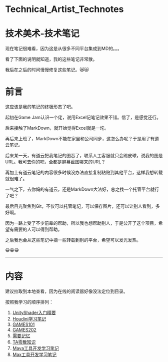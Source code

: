 # Technical_Artist_Technotes
# 技术美术-技术笔记



现在笔记很难看，因为这是从很多不同平台集成到MD的。。。

看了下面的说明就知道，我的这些笔记非常散。

我后在之后的时间慢慢修复这些笔记。😿😿



# 前言

这应该是我的笔记的终极形态了吧。

起初在Game Jam认识一个佬，说用Excel记笔记效果不错。信了，是感觉还行。

后来接触了MarkDown，就开始觉得Excel就是一坨。

再后来上班了，MarkDown不能在家里和公司同步，这怎么办呢？于是用了有道云笔记。

后来某一天，有道云把我笔记的图吞了，联系人工客服就只会踢皮球，说我的图是URL。我可去你的吧，全都是屏幕截图哪来的URL？

再加上有道云笔记的内容很多时候没办法直接复制粘贴到其他平台，这样我想转载就很难了。

一气之下，去你妈的有道云，还是MarkDown大法好，总之找一个托管平台就行了吧？

最后目光聚焦到Git，不仅可以托管笔记，可以保存图片，还可以让别人看到，多好啊。

因为一路上受了不少前辈的帮助，所以我也想帮助别人，于是公开了这个项目，希望有需要的人可以得到帮助。

之后我也会从这些笔记中摘一些转载到别的平台，希望可以发光发热。

😀😀😀



---

# 内容

建议拉取到本地查看，因为在线的阅读器好像没法定位到目录。

按照我学习的顺序排列：

1. [UnityShader入门精要](UnityShader入门精要学习笔记/UnityShader入门精要学习笔记.md)
2. [Houdini学习笔记](Houdini学习笔记/Houdini学习笔记.md)
3. [GAMES101](GAMES101学习笔记/GAMES101学习笔记.md)
4. [GAMES202](GAMES202学习笔记/GAMES202学习笔记.md)
5. [需要记忆](需要记忆/需要记忆.md)
6. [TA零散知识](TA零散知识/TA零散知识.md)
7. [Maya工具开发学习笔记](Maya工具开发学习笔记/Maya工具开发学习笔记.md)
8. [Max工具开发学习笔记](Max工具开发学习笔记/Max工具开发学习笔记.md)




























